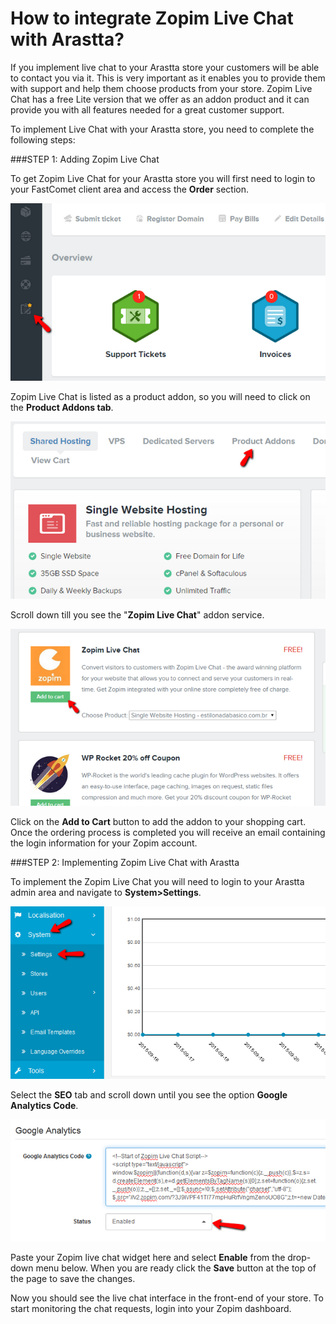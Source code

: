 How to integrate Zopim Live Chat with Arastta?
=================

If you implement live chat to your Arastta store your customers will be able to contact you via it. This is very important as it enables you to provide them with support and help them choose products from your store. Zopim Live Chat has a free Lite version that we offer as an addon product and it can provide you with all features needed for a great customer support.

To implement Live Chat with your Arastta store, you need to complete the following steps:

###STEP 1: Adding Zopim Live Chat

To get Zopim Live Chat for your Arastta store you will first need to login to your FastComet client area and access the **Order** section.

![Accessing the Order Menu in the FastComet Client Area](_images/live-chat-1.png)

Zopim Live Chat is listed as a product addon, so you will need to click on the **Product Addons tab**.

![Navigating to the Product Addons Section](_images/live-chat-2.png)

Scroll down till you see the "**Zopim Live Chat**" addon service. 

![Adding the Zopim Live Chat to your cart](_images/live-chat-3.png)

Click on the **Add to Cart** button to add the addon to your shopping cart. Once the ordering process is completed you will receive an email containing the login information for your Zopim account. 

###STEP 2:  Implementing Zopim Live Chat with Arastta

To implement the Zopim Live Chat you will need to login to your Arastta admin area and navigate to **System>Settings**.

![Accessing the Settings Menu in Arastta](_images/google-recaptcha-4.png)

Select the **SEO** tab and scroll down until you see the option **Google Analytics Code**.

![Pasting the Zopim Script in the Google Analytics field](_images/google-analytics-4.png)

Paste your Zopim live chat widget here and select **Enable** from the drop-down menu below. When you are ready click the **Save** button at the top of the page to save the changes.
 
Now you should see the live chat interface in the front-end of your store. To start monitoring the chat requests, login into your Zopim dashboard.
